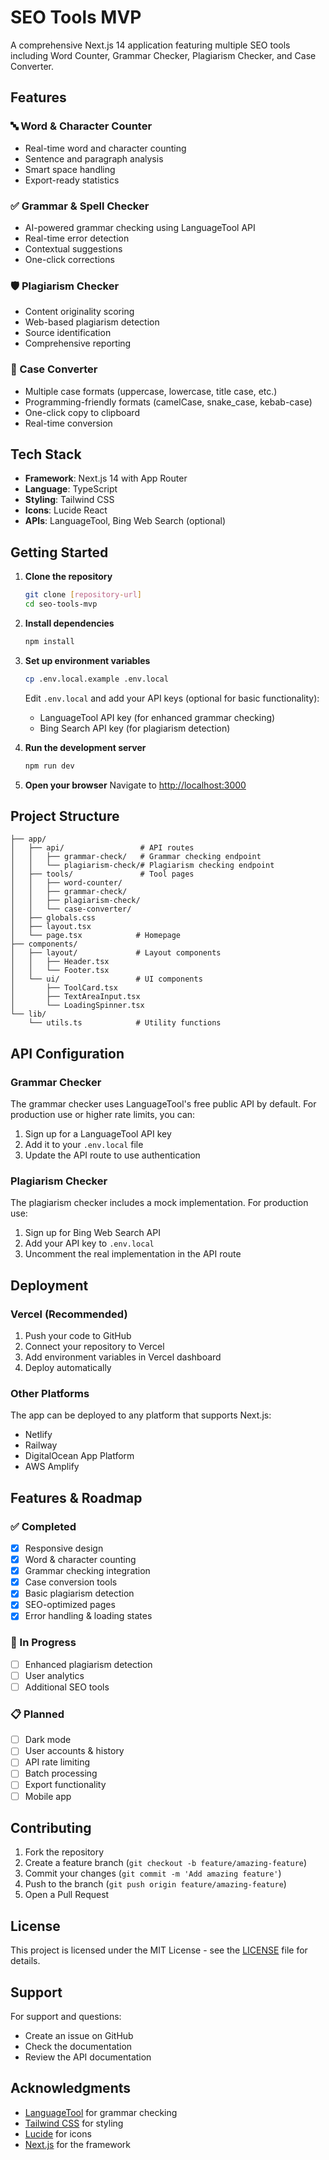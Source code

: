 # SEO Tools MVP

A comprehensive Next.js 14 application featuring multiple SEO tools including Word Counter, Grammar Checker, Plagiarism Checker, and Case Converter.

## Features

### 🔤 Word & Character Counter
- Real-time word and character counting
- Sentence and paragraph analysis
- Smart space handling
- Export-ready statistics

### ✅ Grammar & Spell Checker
- AI-powered grammar checking using LanguageTool API
- Real-time error detection
- Contextual suggestions
- One-click corrections

### 🛡️ Plagiarism Checker
- Content originality scoring
- Web-based plagiarism detection
- Source identification
- Comprehensive reporting

### 🔄 Case Converter
- Multiple case formats (uppercase, lowercase, title case, etc.)
- Programming-friendly formats (camelCase, snake_case, kebab-case)
- One-click copy to clipboard
- Real-time conversion

## Tech Stack

- **Framework**: Next.js 14 with App Router
- **Language**: TypeScript
- **Styling**: Tailwind CSS
- **Icons**: Lucide React
- **APIs**: LanguageTool, Bing Web Search (optional)

## Getting Started

1. **Clone the repository**
   ```bash
   git clone [repository-url]
   cd seo-tools-mvp
   ```

2. **Install dependencies**
   ```bash
   npm install
   ```

3. **Set up environment variables**
   ```bash
   cp .env.local.example .env.local
   ```
   
   Edit `.env.local` and add your API keys (optional for basic functionality):
   - LanguageTool API key (for enhanced grammar checking)
   - Bing Search API key (for plagiarism detection)

4. **Run the development server**
   ```bash
   npm run dev
   ```

5. **Open your browser**
   Navigate to [http://localhost:3000](http://localhost:3000)

## Project Structure

```
├── app/
│   ├── api/                 # API routes
│   │   ├── grammar-check/   # Grammar checking endpoint
│   │   └── plagiarism-check/# Plagiarism checking endpoint
│   ├── tools/               # Tool pages
│   │   ├── word-counter/
│   │   ├── grammar-check/
│   │   ├── plagiarism-check/
│   │   └── case-converter/
│   ├── globals.css
│   ├── layout.tsx
│   └── page.tsx            # Homepage
├── components/
│   ├── layout/             # Layout components
│   │   ├── Header.tsx
│   │   └── Footer.tsx
│   └── ui/                 # UI components
│       ├── ToolCard.tsx
│       ├── TextAreaInput.tsx
│       └── LoadingSpinner.tsx
└── lib/
    └── utils.ts            # Utility functions
```

## API Configuration

### Grammar Checker
The grammar checker uses LanguageTool's free public API by default. For production use or higher rate limits, you can:

1. Sign up for a LanguageTool API key
2. Add it to your `.env.local` file
3. Update the API route to use authentication

### Plagiarism Checker
The plagiarism checker includes a mock implementation. For production use:

1. Sign up for Bing Web Search API
2. Add your API key to `.env.local`
3. Uncomment the real implementation in the API route

## Deployment

### Vercel (Recommended)
1. Push your code to GitHub
2. Connect your repository to Vercel
3. Add environment variables in Vercel dashboard
4. Deploy automatically

### Other Platforms
The app can be deployed to any platform that supports Next.js:
- Netlify
- Railway
- DigitalOcean App Platform
- AWS Amplify

## Features & Roadmap

### ✅ Completed
- [x] Responsive design
- [x] Word & character counting
- [x] Grammar checking integration
- [x] Case conversion tools
- [x] Basic plagiarism detection
- [x] SEO-optimized pages
- [x] Error handling & loading states

### 🔄 In Progress
- [ ] Enhanced plagiarism detection
- [ ] User analytics
- [ ] Additional SEO tools

### 📋 Planned
- [ ] Dark mode
- [ ] User accounts & history
- [ ] API rate limiting
- [ ] Batch processing
- [ ] Export functionality
- [ ] Mobile app

## Contributing

1. Fork the repository
2. Create a feature branch (`git checkout -b feature/amazing-feature`)
3. Commit your changes (`git commit -m 'Add amazing feature'`)
4. Push to the branch (`git push origin feature/amazing-feature`)
5. Open a Pull Request

## License

This project is licensed under the MIT License - see the [LICENSE](LICENSE) file for details.

## Support

For support and questions:
- Create an issue on GitHub
- Check the documentation
- Review the API documentation

## Acknowledgments

- [LanguageTool](https://languagetool.org/) for grammar checking
- [Tailwind CSS](https://tailwindcss.com/) for styling
- [Lucide](https://lucide.dev/) for icons
- [Next.js](https://nextjs.org/) for the framework